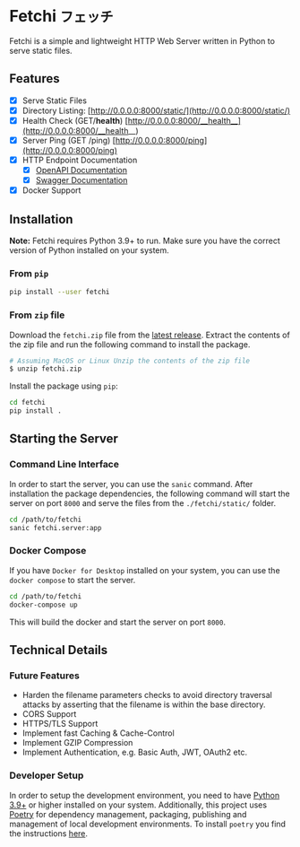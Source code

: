 # Fetchi `フェッチ`

Fetchi is a simple and lightweight HTTP Web Server written in Python to serve static files.

## Features

- [x] Serve Static Files
- [x] Directory Listing: [http://0.0.0.0:8000/static/](http://0.0.0.0:8000/static/)
- [x] Health Check (GET/__health__) [http://0.0.0.0:8000/__health__](http://0.0.0.0:8000/__health__)
- [x] Server Ping (GET /ping) [http://0.0.0.0:8000/ping](http://0.0.0.0:8000/ping)
- [x] HTTP Endpoint Documentation
  - [x] [OpenAPI Documentation](http://0.0.0.0:8000/docs)
  - [x] [Swagger Documentation](http://0.0.0.0:8000/docs/swagger)
- [x] Docker Support

## Installation

**Note:** Fetchi requires Python 3.9+ to run. Make sure you have the correct version of Python installed on your system.

### From `pip`

```bash
pip install --user fetchi
```

### From `zip` file

Download the `fetchi.zip` file from the [latest release](https://github.com/shinybrar/fetchi/releases). Extract the contents of the zip file and run the following command to install the package.

```bash
# Assuming MacOS or Linux Unzip the contents of the zip file
$ unzip fetchi.zip
```

Install the package using `pip`:

```bash
cd fetchi
pip install .
```

## Starting the Server

### Command Line Interface

In order to start the server, you can use the `sanic` command. After installation the package dependencies, the following command will start the server on port `8000` and serve the files from the `./fetchi/static/` folder.

```bash
cd /path/to/fetchi
sanic fetchi.server:app
```

### Docker Compose

If you have `Docker for Desktop` installed on your system, you can use the `docker compose` to start the server.

```bash
cd /path/to/fetchi
docker-compose up
```

This will build the docker and start the server on port `8000`.

## Technical Details


### Future Features

- Harden the filename parameters checks to avoid directory traversal attacks by asserting that the filename is within the base directory.
- CORS Support
- HTTPS/TLS Support
- Implement fast Caching & Cache-Control
- Implement GZIP Compression
- Implement Authentication, e.g. Basic Auth, JWT, OAuth2 etc.

### Developer Setup

In order to setup the development environment, you need to have [Python 3.9+](https://www.python.org/downloads/release/python-3110/) or higher installed on your system. Additionally, this project uses [Poetry](https://python-poetry.org/) for dependency management, packaging, publishing and management of local development environments. To install `poetry` you find the instructions [here](https://python-poetry.org/docs/#installation).
